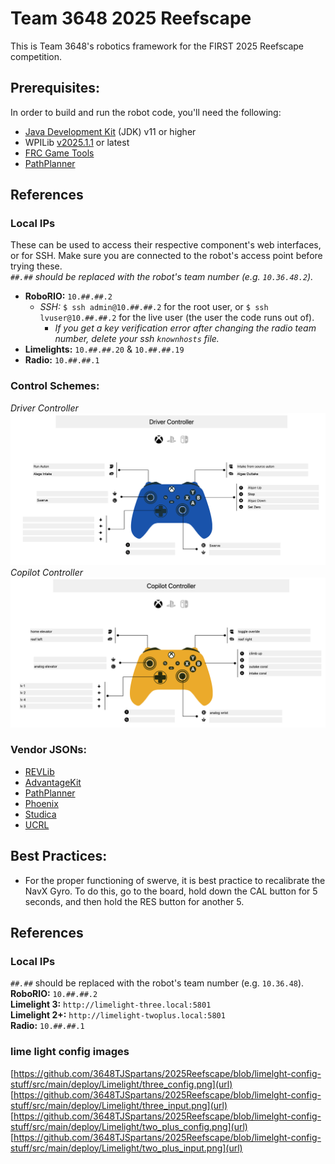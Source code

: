 # Team 3648 2025 Reefscape
This is Team 3648's robotics framework for the FIRST 2025 Reefscape competition.

## Prerequisites:
In order to build and run the robot code, you'll need the following:
- [Java Development Kit](https://www.oracle.com/java/technologies/downloads/) (JDK) v11 or higher
- WPILib [v2025.1.1](https://github.com/wpilibsuite/allwpilib/releases/tag/v2025.1.1) or latest
- [FRC Game Tools](https://www.ni.com/en/support/downloads/drivers/download.frc-game-tools.html#553883)
- [PathPlanner](https://github.com/mjansen4857/pathplanner/releases/tag/v2025.1.1)

## References
### Local IPs

These can be used to access their respective component's web interfaces, or for SSH. Make sure you are connected to the robot's access point before trying these. \
*`##.##` should be replaced with the robot's team number (e.g. `10.36.48.2`).*
- **RoboRIO:** `10.##.##.2` 
    - *SSH:* `$ ssh admin@10.##.##.2` for the root user, or `$ ssh lvuser@10.##.##.2` for the live user (the user the code runs out of).
        - *If you get a key verification error after changing the radio team number, delete your ssh `knownhosts` file.*
- **Limelights:** `10.##.##.20` & `10.##.##.19`
- **Radio:** `10.##.##.1`

### Control Schemes:

*Driver Controller* \
![Driver Controller control layout](assets/DriverController.png) \
*Copilot Controller* 
![Copilot Controller control layout](assets/CopilotController.png)

### Vendor JSONs:
- [REVLib](https://software-metadata.revrobotics.com/REVLib-2025.json)
- [AdvantageKit](https://github.com/Mechanical-Advantage/AdvantageKit/releases/latest/download/AdvantageKit.json)
- [PathPlanner](https://3015rangerrobotics.github.io/pathplannerlib/PathplannerLib.json)
- [Phoenix](https://maven.ctr-electronics.com/release/)
- [Studica](https://dev.studica.com/releases/2025/Studica-2025.0.0.json)
- [UCRL](https://raw.githubusercontent.com/Mechanical-Advantage/URCL/maven/URCL.json)

## Best Practices:
- For the proper functioning of swerve, it is best practice to recalibrate the NavX Gyro. To do this, go to the board, hold down the CAL button for 5 seconds, and then hold the RES button for another 5.

## References
### Local IPs
*`##.##`* should be replaced with the robot's team number (e.g. `10.36.48`). \
**RoboRIO:** `10.##.##.2` \
**Limelight 3:** `http://limelight-three.local:5801` \
**Limelight 2+:** `http://limelight-twoplus.local:5801` \
**Radio:** `10.##.##.1`
### lime light config images
[https://github.com/3648TJSpartans/2025Reefscape/blob/limelght-config-stuff/src/main/deploy/Limelight/three_config.png](url)
[https://github.com/3648TJSpartans/2025Reefscape/blob/limelght-config-stuff/src/main/deploy/Limelight/three_input.png](url)
[https://github.com/3648TJSpartans/2025Reefscape/blob/limelght-config-stuff/src/main/deploy/Limelight/two_plus_config.png](url)
[https://github.com/3648TJSpartans/2025Reefscape/blob/limelght-config-stuff/src/main/deploy/Limelight/two_plus_input.png](url)
